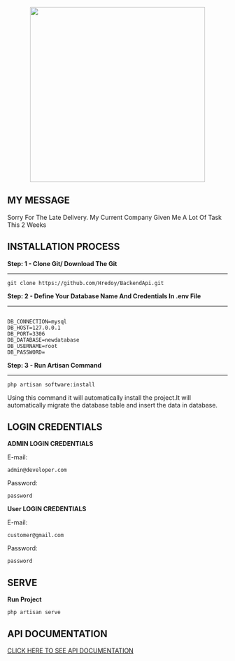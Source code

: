 <p align="center"><a href="https://laravel.com" target="_blank"><img src="https://raw.githubusercontent.com/laravel/art/master/logo-lockup/5%20SVG/2%20CMYK/1%20Full%20Color/laravel-logolockup-cmyk-red.svg" width="400"></a></p>

## MY MESSAGE

<p>Sorry For The Late Delivery. My Current Company Given Me A Lot Of Task This 2 Weeks </p>

## INSTALLATION PROCESS

<p><b>Step: 1 - Clone Git/ Download The Git</b></p>
<hr />
<pre><code>git clone https://github.com/Hredoy/BackendApi.git</code></pre>
<p><b>Step: 2 - Define Your Database Name And Credentials In .env File</b></p>
<hr />
<pre><code>
DB_CONNECTION=mysql
DB_HOST=127.0.0.1
DB_PORT=3306
DB_DATABASE=newdatabase
DB_USERNAME=root
DB_PASSWORD=
</code></pre>
<p><b>Step: 3 - Run Artisan Command</b></p>
<hr />
<pre><code>php artisan software:install</code></pre>
<p> Using this command it will automatically install the project.It will automatically migrate the database table and insert the data in database.</p>

## LOGIN CREDENTIALS

<p><b>ADMIN LOGIN CREDENTIALS</b><p>
E-mail:
<pre><code>admin@developer.com</code></pre>
    Password: 
<pre><code>password</code></pre>
<p><b>User LOGIN CREDENTIALS</b><p>
     E-mail: 
<pre><code>customer@gmail.com</code></pre>
Password: 
<pre><code>password</code></pre>

## SERVE

<p><b>Run Project</b></p>
<pre><code>php artisan serve</code></pre>

## API DOCUMENTATION

<a href="https://documenter.getpostman.com/view/14858329/UVJbJy2p" target="_blank">CLICK HERE TO SEE API DOCUMENTATION</a>
